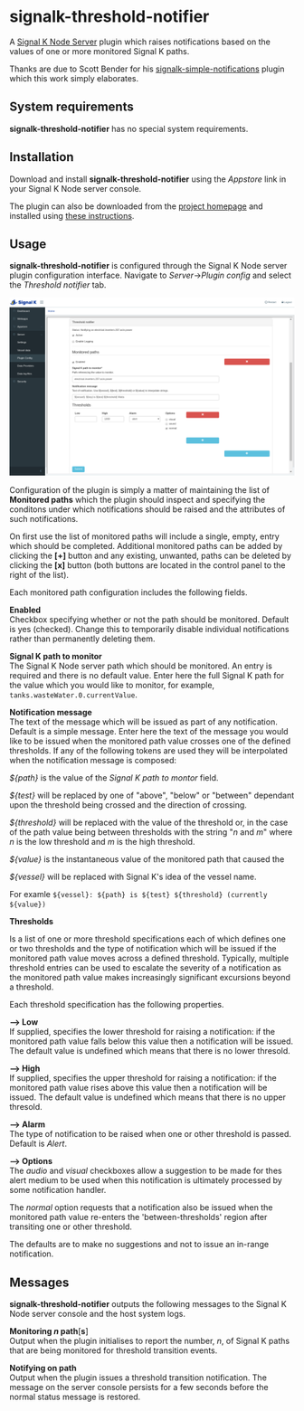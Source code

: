 # signalk-threshold-notifier

A [Signal K Node Server](https://github.com/SignalK/signalk-server-node) plugin
which raises notifications based on the values of one or more monitored Signal
K paths.

Thanks are due to Scott Bender for his
[signalk-simple-notifications](https://github.com/sbender9/signalk-simple-notifications)
plugin which this work simply elaborates.
## System requirements

__signalk-threshold-notifier__ has no special system requirements.
## Installation

Download and install __signalk-threshold-notifier__ using the _Appstore_ link
in your Signal K Node server console.

The plugin can also be downloaded from the
[project homepage](https://github.com/preeve9534/signalk-threshold-notifier)
and installed using
[these instructions](https://github.com/SignalK/signalk-server-node/blob/master/SERVERPLUGINS.md).
## Usage

 __signalk-threshold-notifier__ is configured through the Signal K Node server
plugin configuration interface.
Navigate to _Server_->_Plugin config_ and select the _Threshold notifier_ tab.

![Configuration panel](readme/screenshot.png)

Configuration of the plugin is simply a matter of maintaining the list of
__Monitored paths__ which the plugin should inspect and specifying the
conditons under which notifications should be raised and the attributes
of such notifications.

On first use the list of monitored paths will include a single, empty, entry
which should be completed.
Additional monitored paths can be added by clicking the __[+]__ button and any
existing, unwanted, paths can be deleted by clicking the __[x]__ button (both
buttons are located in the control panel to the right of the list). 

Each monitored path configuration includes the following fields.

__Enabled__  
Checkbox specifying whether or not the path should be monitored.
Default is yes (checked).
Change this to temporarily disable individual notifications rather than
permanently deleting them.

__Signal K path to monitor__  
The Signal K Node server path which should be monitored.
An entry is required and there is no default value.
Enter here the full Signal K path for the value which you would like to
monitor, for example, `tanks.wasteWater.0.currentValue`.

__Notification message__  
The text of the message which will be issued as part of any notification.
Default is a simple message.
Enter here the text of the message you would like to be issued when the
monitored path value crosses one of the defined thresholds.
If any of the following tokens are used they will be interpolated when the
notification message is composed:

_${path}_ is the value of the _Signal K path to montor_ field.

_${test}_ will be replaced by one of "above", "below" or "between"
dependant upon the threshold being crossed and the direction of crossing.

_${threshold}_ will be replaced with the value of the threshold or, in the
case of the path value being between thresholds with the string "_n_ and _m_"
where _n_ is the low threshold and _m_ is the high threshold.

_${value}_ is the instantaneous value of the monitored path that caused the

_${vessel}_ will be replaced with Signal K's idea of the vessel name.

For examle `${vessel}: ${path} is ${test} ${threshold} (currently ${value})`

__Thresholds__

Is a list of one or more threshold specifications each of which defines one or
two thresholds and the type of notification which will be issued if the
monitored path value moves across a defined threshold.
Typically, multiple threshold entries can be used to escalate the severity of
a notification as the monitored path value makes increasingly significant
excursions beyond a threshold. 

Each threshold specification has the following properties.

__--> Low__  
If supplied, specifies the lower threshold for raising a notification: if
the monitored path value falls below this value then a notification will
be issued.
The default value is undefined which means that there is no lower
thresold.

__--> High__  
If supplied, specifies the upper threshold for raising a notification: if
the monitored path value rises above this value then a notification will
be issued.
The default value is undefined which means that there is no upper
thresold.

__--> Alarm__  
The type of notification to be raised when one or other threshold is
passed.
Default is _Alert_.

__--> Options__  
The _audio_ and _visual_ checkboxes allow a suggestion to be made for thes
alert medium to be used when this notification is ultimately processed by
some notification handler.

The _normal_ option requests that a notification also be issued when the
monitored path value re-enters the 'between-thresholds' region after
transiting one or other threshold.

The defaults are to make no suggestions and not to issue an in-range
notification.
## Messages

__signalk-threshold-notifier__ outputs the following messages to the Signal K
Node server console and the host system logs.

__Monitoring _n_ path__[__s__]  
Output when the plugin initialises to report the number, _n_, of Signal K
paths that are being monitored for threshold transition events.

__Notifying on path__   
Output when the plugin issues a threshold transition notification.
The message on the server console persists for a few seconds before
the normal status message is restored.
